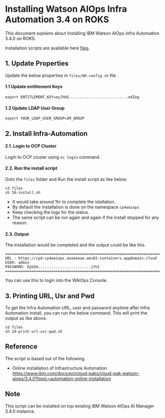 # Installing Watson AIOps Infra Automation 3.4 on ROKS

This document explains about Installing IBM Watson AIOps Infra Automation 3.4.0 on ROKS.

Installation scripts are available here [files](./files).


## 1. Update Properties

Update the below properties in `files/00-config.sh` file .


#### 1.1 Update entitlement Keys

```
export ENTITLEMENT_KEY=eyJhbG...........................e4Zog
```

#### 1.2 Update LDAP User Group

```
export YOUR_LDAP_USER_GROUP=IM_GROUP
```

## 2. Install Infra-Automation

#### 2.1. Login to OCP Cluster

Login to OCP cluster using  `oc login` command .

#### 2.2. Run the install script

Goto the `files` folder and Run the install script as like below.

```
cd files
sh 10-install.sh
```

- It would take around 1hr to complete the istallation. 
- By default the installation is done on the namespace `cp4waiops`
- Keep checking the logs for the status. 
- The same script can be run again and again if the install stopped for any reason.

#### 2.3. Output
 
The installation would be completed and the output could be like this.

```
=====================================================================================================
URL : https://cpd-cp4waiops.aaaaaaaa.ams03.containers.appdomain.cloud
USER: admin
PASSWORD: EpU2m........................jYUz
=====================================================================================================

```

You can use this to login into the WAIOps Console.

## 3. Printing URL, Usr and Pwd

To get the Infra Automation URL, user and password anytime after Infra Automation install, you can run the below command. This will print the output as like above.

```
cd files
sh 19-print-url-usr-pwd.sh
```

## Reference

The script is based out of the following.

- Online installation of Infrastructure Automation
https://www.ibm.com/docs/en/cloud-paks/cloud-pak-watson-aiops/3.4.0?topic=automation-online-installation

## Note

This script can be installed on top existing IBM Watson AIOps AI Manager 3.4.0 instance.
